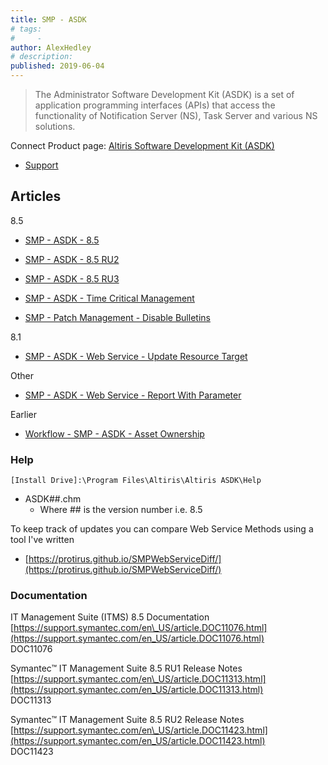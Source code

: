 ```yaml
---
title: SMP - ASDK
# tags:
#     - 
author: AlexHedley
# description: 
published: 2019-06-04
---
```


> The Administrator Software Development Kit (ASDK) is a set of application programming interfaces (APIs) that access the functionality of Notification Server (NS), Task Server and various NS solutions.

Connect Product page: [Altiris Software Development Kit (ASDK)](https://www.symantec.com/connect/product/altiris-software-development-kit-asdk)
  
- [Support](https://support.symantec.com/en_US/product.altiris-software-development-kit-asdk.html)

## Articles
  
8.5

- [SMP - ASDK - 8.5](https://community.broadcom.com/symantecenterprise/viewdocument?DocumentKey=1d0e3e26-8d7a-4c44-87a2-212b44e9927b&amp;CommunityKey=04ead5e9-3643-4118-b853-afa5a58710c6&amp;tab=librarydocuments)
- [SMP - ASDK - 8.5 RU2](https://community.broadcom.com/symantecenterprise/viewdocument?DocumentKey=6571ee2a-69ac-45b1-970a-e2c23c700287&amp;CommunityKey=206bac34-051d-4ea1-b726-4ea8778c1986&amp;tab=librarydocuments)
- [SMP - ASDK - 8.5 RU3](https://community.broadcom.com/symantecenterprise/viewdocument?DocumentKey=9611e553-d2c9-4015-bfca-783099359e20&amp;CommunityKey=206bac34-051d-4ea1-b726-4ea8778c1986&amp;tab=librarydocuments)

- [SMP - ASDK - Time Critical Management](https://community.broadcom.com/symantecenterprise/viewdocument?DocumentKey=234fb0e0-238a-412b-a1e3-290ec29da086&amp;CommunityKey=206bac34-051d-4ea1-b726-4ea8778c1986&amp;tab=librarydocuments)
- [SMP - Patch Management - Disable Bulletins](https://community.broadcom.com/symantecenterprise/viewdocument?DocumentKey=881af20f-9bee-49c7-80ec-8ee9198516fb&amp;CommunityKey=04ead5e9-3643-4118-b853-afa5a58710c6&amp;tab=librarydocuments)

8.1

- [SMP - ASDK - Web Service - Update Resource Target](https://community.broadcom.com/symantecenterprise/viewdocument?DocumentKey=ecf4247c-6459-4fee-ae38-8528124c4c00&amp;CommunityKey=206bac34-051d-4ea1-b726-4ea8778c1986&amp;tab=librarydocuments)

Other

- [SMP - ASDK - Web Service - Report With Parameter](https://community.broadcom.com/symantecenterprise/viewdocument?DocumentKey=17bde5d4-00f8-439e-9f9b-83e9a5381cd4&amp;CommunityKey=206bac34-051d-4ea1-b726-4ea8778c1986&amp;tab=librarydocuments)

Earlier

- [Workflow - SMP - ASDK - Asset Ownership](https://community.broadcom.com/symantecenterprise/viewdocument?DocumentKey=7e9fe111-ca99-4880-adee-6532190f0eea&amp;CommunityKey=04ead5e9-3643-4118-b853-afa5a58710c6&amp;tab=librarydocuments)

### Help

    [Install Drive]:\Program Files\Altiris\Altiris ASDK\Help

- ASDK##.chm
    - Where ## is the version number i.e. 8.5

To keep track of updates you can compare Web Service Methods using a tool I've written

- [https://protirus.github.io/SMPWebServiceDiff/](https://protirus.github.io/SMPWebServiceDiff/)

### Documentation
  
IT Management Suite (ITMS) 8.5 Documentation  
[https://support.symantec.com/en\_US/article.DOC11076.html](https://support.symantec.com/en_US/article.DOC11076.html)  
DOC11076
  
Symantec™ IT Management Suite 8.5 RU1 Release Notes  
[https://support.symantec.com/en\_US/article.DOC11313.html](https://support.symantec.com/en_US/article.DOC11313.html)  
DOC11313
  
Symantec™ IT Management Suite 8.5 RU2 Release Notes  
[https://support.symantec.com/en\_US/article.DOC11423.html](https://support.symantec.com/en_US/article.DOC11423.html)  
DOC11423

